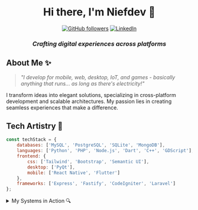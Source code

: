 <div align="center">

# Hi there, I'm Niefdev 👋

[![GitHub followers](https://img.shields.io/github/followers/niefdev?label=Follow&style=social)](https://github.com/niefdev)
[![LinkedIn](https://img.shields.io/badge/-LinkedIn-0A66C2?style=flat-square&logo=linkedin&logoColor=white)](https://www.linkedin.com/in/niefdev/)

### _Crafting digital experiences across platforms_

</div>

## About Me ✨

> _"I develop for mobile, web, desktop, IoT, and games - basically anything that runs... as long as there's electricity!"_

I transform ideas into elegant solutions, specializing in cross-platform development and scalable architectures. My passion lies in creating seamless experiences that make a difference.

## Tech Artistry 🎨

```javascript
const techStack = {
    databases: ['MySQL', 'PostgreSQL', 'SQLite', 'MongoDB'],
    languages: ['Python', 'PHP', 'Node.js', 'Dart', 'C++', 'GDScript'],
    frontend: {
        css: ['Tailwind', 'Bootstrap', 'Semantic UI'],
        desktop: ['PyQt'],
        mobile: ['React Native', 'Flutter']
    },
    frameworks: ['Express', 'Fastify', 'CodeIgniter', 'Laravel']
};
```

<details>
<summary>My Systems in Action 🔍</summary>

---

### UAIL - Uploader Arsip Induk Langganan  
A lightweight automation tool used by **PLN SBU (Surabaya Utara)** to streamline document processing for **Arsip Induk Langganan**.  
- Extracts relevant data from PDF documents automatically with OCR.
- Uploads and inputs data into the main system **without manual intervention**.
- **Speeds up workflow** and **reduces human error**, improving efficiency in document management.

---

### [LinkerMatch Telegram Bot](https://t.me/LinkerMatchBot)  
A **matchmaking bot for gamers** to find teammates based on common interests.  
- Gained **1,200 active users** within just **one month after release** (as of February 25, 2025).  
- Designed for **fast and accurate** player matching.  
- Helps gamers connect effortlessly and build better teams.  

---

### SI SISWA - Sistem Presensi dan Absensi Siswa  
A smart attendance system with **automated QR and face recognition**.  
- Supports **QR code scanning** and **facial recognition** for seamless check-ins.  
- **Automatically notifies parents** when students arrive or leave.  
- Enhances school security and attendance tracking.  
